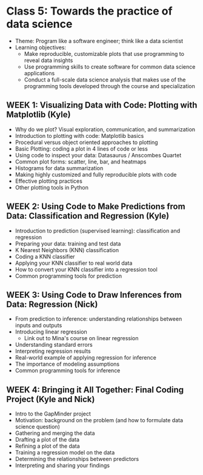 # Class 5: Towards the practice of data science
- Theme: Program like a software engineer; think like a data scientist
- Learning objectives:
  - Make reproducible, customizable plots that use programming to reveal data insights
  - Use programming skills to create software for common data science applications
  - Conduct a full-scale data science analysis that makes use of the programming tools developed through the course and specialization

## WEEK 1: Visualizing Data with Code: Plotting with Matplotlib (Kyle)
- Why do we plot? Visual exploration, communication, and summarization
- Introduction to plotting with code: Matplotlib basics
- Procedural versus object oriented approaches to plotting
- Basic Plotting: coding a plot in 4 lines of code or less
- Using code to inspect your data: Datasaurus / Anscombes Quartet
- Common plot forms: scatter, line, bar, and heatmaps
- Histograms for data summarization
- Making highly customized and fully reproducible plots with code
- Effective plotting practices
- Other plotting tools in Python

## WEEK 2: Using Code to Make Predictions from Data: Classification and Regression (Kyle)
- Introduction to prediction (supervised learning): classification and regression
- Preparing your data: training and test data
- K Nearest Neighbors (KNN) classification
- Coding a KNN classifier
- Applying your KNN classifier to real world data
- How to convert your KNN classifier into a regression tool
- Common programming tools for prediction

## WEEK 3: Using Code to Draw Inferences from Data: Regression (Nick)
- From prediction to inference: understanding relationships between inputs and outputs
- Introducing linear regression
  - Link out to Mina's course on linear regression
- Understanding standard errors
- Interpreting regression results
- Real-world example of applying regression for inference
- The importance of modeling assumptions
- Common programming tools for inference

## WEEK 4: Bringing it All Together: Final Coding Project (Kyle and Nick)
- Intro to the GapMinder project
- Motivation: background on the problem (and how to formulate data science question)
- Gathering and merging the data
- Drafting a plot of the data
- Refining a plot of the data
- Training a regression model on the data
- Determining the relationships between predictors
- Interpreting and sharing your findings